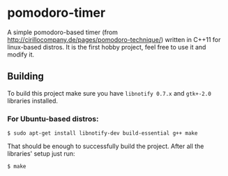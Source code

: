 # pomodoro-timer
A simple pomodoro-based timer (from http://cirillocompany.de/pages/pomodoro-technique/) written in C++11 for linux-based distros.
It is the first hobby project, feel free to use it and modify it.

## Building
To build this project make sure you have ```libnotify 0.7.x``` and ```gtk+-2.0``` libraries installed.
### For Ubuntu-based distros:
```
$ sudo apt-get install libnotify-dev build-essential g++ make
```
That should be enough to successfully build the project. After all the libraries' setup just run:
```
$ make
```

